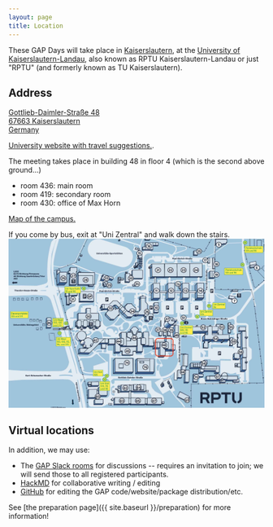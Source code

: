 ```yaml
---
layout: page
title: Location
---
```

These GAP Days will take place in [Kaiserslautern](https://www.kaiserslautern.de),
at the [University of Kaiserslautern-Landau](https://rptu.de/en/), also known as
RPTU Kaiserslautern-Landau or just "RPTU" (and formerly known as TU Kaiserslautern).

## Address

<a href="https://www.openstreetmap.org/#map=19/49.42347/7.75387">
Gottlieb-Daimler-Straße 48<br>
67663 Kaiserslautern<br>
Germany</a>

[University website with travel suggestions.](https://rptu.de/en/routes-and-means-of-transport).

The meeting takes place in building 48 in floor 4 (which is the second above ground...)
- room 436: main room
- room 419: secondary room
- room 430: office of Max Horn

[Map of the campus.](https://rptu.de/fileadmin/prum/02_Downloads/Lageplan/RPTU_Lageplan_KL__August_2023.pdf)

If you come by bus, exit at "Uni Zentral" and walk down the stairs.
<img src="public/campus_rptu.jpg" />

<!-- 

## Accommodation

TODO: recommend some hotels
 -->

<!-- 
## Restaurants

TODO: recommend some restaurants
 -->

## Virtual locations

In addition, we may use:
- The [GAP Slack rooms](https://gap-system.slack.com) for discussions -- requires
  an invitation to join; we will send those to all registered participants.
- [HackMD](https://hackmd.io) for collaborative writing / editing
- [GitHub](https://github.com) for editing the GAP code/website/package distribution/etc.

See [the preparation page]({{ site.baseurl }}/preparation) for more information!
